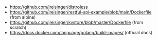 * https://github.com/jreisinger/distroless
* https://github.com/jreisinger/restful-api-example/blob/main/Dockerfile (from alpine)
* https://github.com/jreisinger/kvstore/blob/master/Dockerfile (from scratch)
* https://docs.docker.com/language/golang/build-images/ (official docs)
